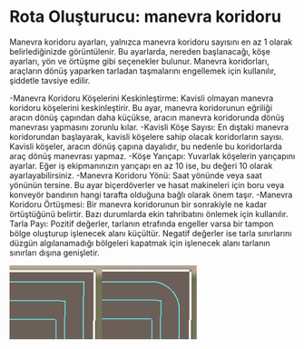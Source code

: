 # Rota Oluşturucu: manevra koridoru


Manevra koridoru ayarları, yalnızca manevra koridoru sayısını en az 1 olarak belirlediğinizde görüntülenir.
Bu ayarlarda, nereden başlanacağı, köşe ayarları, yön ve örtüşme gibi seçenekler bulunur.
Manevra koridorları, araçların dönüş yaparken tarladan taşmalarını engellemek için kullanılır, şiddetle tavsiye edilir.



-Manevra Koridoru Köşelerini Keskinleştirme: Kavisli olmayan manevra koridoru köşelerini keskinleştirir. 
Bu ayar, manevra koridorunun eğriliği aracın dönüş çapından daha küçükse, aracın manevra koridorunda dönüş manevrası yapmasını zorunlu kılar.
-Kavisli Köşe Sayısı: En dıştaki manevra koridorundan başlayarak, kavisli köşelere sahip olacak koridorların sayısı. 
Kavisli köşeler, aracın dönüş çapına dayalıdır, bu nedenle bu koridorlarda araç dönüş manevrası yapmaz.
-Köşe Yarıçapı: Yuvarlak köşelerin yarıçapını ayarlar. Eğer iş ekipmanınızın yarıçapı en az 10 ise, bu değeri 10 olarak ayarlayabilirsiniz.
-Manevra Koridoru Yönü: Saat yönünde veya saat yönünün tersine. Bu ayar biçerdöverler ve hasat makineleri için boru veya konveyör bandının 
hangi tarafta olduğuna bağlı olarak önem taşır.
-Manevra Koridoru Örtüşmesi: Bir manevra koridorunun bir sonrakiyle ne kadar örtüştüğünü belirtir. Bazı durumlarda ekin tahribatını önlemek için kullanılır.
Tarla Payı: Pozitif değerler, tarlanın etrafında engeller varsa bir tampon bölge oluşturup işlenecek alanı küçültür. Negatif değerler ise 
tarla sınırlarını düzgün algılanamadığı bölgeleri kapatmak için işlenecek alanı tarlanın sınırları dışına genişletir.


![Image](assets/images/sharproundcorner_0_0_330_130.png)

